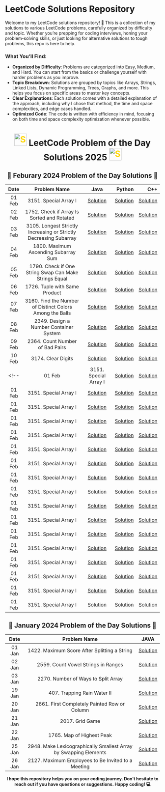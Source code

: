 # LeetCode Solutions Repository

Welcome to my LeetCode solutions repository! 🎉 This is a collection of my solutions to various LeetCode problems, carefully organized by difficulty and topic. Whether you’re prepping for coding interviews, honing your problem-solving skills, or just looking for alternative solutions to tough problems, this repo is here to help.

### What You’ll Find:
- **Organized by Difficulty**: Problems are categorized into Easy, Medium, and Hard. You can start from the basics or challenge yourself with harder problems as you improve.
- **Topic Breakdown**: Solutions are grouped by topics like Arrays, Strings, Linked Lists, Dynamic Programming, Trees, Graphs, and more. This helps you focus on specific areas to master key concepts.
- **Clear Explanations**: Each solution comes with a detailed explanation of the approach, including why I chose that method, the time and space complexities, and edge cases handled.
- **Optimized Code**: The code is written with efficiency in mind, focusing on both time and space complexity optimization whenever possible.


<div align="center">
<h1>  <img src="https://github.com/user-attachments/assets/35f6838c-52f5-4e48-8a98-c5203f8c57e3" style="width:40px; color: #FFD700" alt="Star GIF"> LeetCode Problem of the Day Solutions 2025  <img src="https://github.com/user-attachments/assets/35f6838c-52f5-4e48-8a98-c5203f8c57e3" style="width:40px; color: #FFD700" alt="Star GIF"></h1>


<div align="center">

## 📅 **Feburary 2024 Problem of the Day Solutions** 📅

| **Date** | **Problem Name**                                |                                                                          **Java**                                                       | **Python**                                                                              |    **C++**                                          |
|:-------:|:-----------------------------------------------:|:------------------------------------------------------------------------------------------------------------:|------------------------:|------------------------:|
| 01 Feb   | 3151. Special Array I                        |    [Solution](https://github.com/THE-S0HAM/www-leetcode-solutions-com/blob/main/Feb%202025/3151.%20Special%20Array%20I.md#code-java-)    |    [Solution](https://github.com/THE-S0HAM/www-leetcode-solutions-com/blob/main/Feb%202025/3151.%20Special%20Array%20I.md#code-python)    |    [Solution](https://github.com/THE-S0HAM/www-leetcode-solutions-com/blob/main/Feb%202025/3151.%20Special%20Array%20I.md#code-c)    |
| 02 Feb   | 1752. Check if Array Is Sorted and Rotated        |    [Solution](https://github.com/THE-S0HAM/www-leetcode-solutions-com/blob/main/Feb%202025/1752.%20Check%20if%20Array%20Is%20Sorted%20and%20Rotated.md#code-java-)    |    [Solution](https://github.com/THE-S0HAM/www-leetcode-solutions-com/blob/main/Feb%202025/1752.%20Check%20if%20Array%20Is%20Sorted%20and%20Rotated.md#code-python-)    |    [Solution](https://github.com/THE-S0HAM/www-leetcode-solutions-com/blob/main/Feb%202025/1752.%20Check%20if%20Array%20Is%20Sorted%20and%20Rotated.md#code-c-)    |
| 03 Feb   | 3105. Longest Strictly Increasing or Strictly Decreasing Subarray        |    [Solution](https://github.com/THE-S0HAM/www-leetcode-solutions-com/blob/main/Feb%202025/3105.%20Longest%20Strictly%20Increasing%20or%20Strictly%20Decreasing%20Subarray.md#code-java-)    |    [Solution](https://github.com/THE-S0HAM/www-leetcode-solutions-com/blob/main/Feb%202025/3105.%20Longest%20Strictly%20Increasing%20or%20Strictly%20Decreasing%20Subarray.md#code-python-)    |    [Solution](https://github.com/THE-S0HAM/www-leetcode-solutions-com/blob/main/Feb%202025/3105.%20Longest%20Strictly%20Increasing%20or%20Strictly%20Decreasing%20Subarray.md#code-c-)    |
| 04 Feb   | 1800. Maximum Ascending Subarray Sum                        |    [Solution](https://github.com/THE-S0HAM/www-leetcode-solutions-com/blob/main/Feb%202025/1800.%20Maximum%20Ascending%20Subarray%20Sum.md#code-java-)    |    [Solution](https://github.com/THE-S0HAM/www-leetcode-solutions-com/blob/main/Feb%202025/1800.%20Maximum%20Ascending%20Subarray%20Sum.md#code-python-)    |    [Solution](https://github.com/THE-S0HAM/www-leetcode-solutions-com/blob/main/Feb%202025/1800.%20Maximum%20Ascending%20Subarray%20Sum.md#code-c-)    |
| 05 Feb   | 1790. Check if One String Swap Can Make Strings Equal                        |    [Solution](https://github.com/THE-S0HAM/www-leetcode-solutions-com/blob/main/Feb%202025/1790.%20Check%20if%20One%20String%20Swap%20Can%20Make%20Strings%20Equal.md#code-java-)    |    [Solution](https://github.com/THE-S0HAM/www-leetcode-solutions-com/blob/main/Feb%202025/1790.%20Check%20if%20One%20String%20Swap%20Can%20Make%20Strings%20Equal.md#code-python-)    |    [Solution](https://github.com/THE-S0HAM/www-leetcode-solutions-com/blob/main/Feb%202025/1790.%20Check%20if%20One%20String%20Swap%20Can%20Make%20Strings%20Equal.md#code-c-)    |
| 06 Feb   | 1726. Tuple with Same Product                        |    [Solution](https://github.com/THE-S0HAM/www-leetcode-solutions-com/blob/main/Feb%202025/1726.%20Tuple%20with%20Same%20Product.md#code-java-)    |    [Solution](https://github.com/THE-S0HAM/www-leetcode-solutions-com/blob/main/Feb%202025/1726.%20Tuple%20with%20Same%20Product.md#code-python-)    |    [Solution](https://github.com/THE-S0HAM/www-leetcode-solutions-com/blob/main/Feb%202025/1726.%20Tuple%20with%20Same%20Product.md#code-c-)    |
| 07 Feb   | 3160. Find the Number of Distinct Colors Among the Balls                        |    [Solution](https://github.com/THE-S0HAM/www-leetcode-solutions-com/blob/main/Feb%202025/3160.%20Find%20the%20Number%20of%20Distinct%20Colors%20Among%20the%20Balls.md#code-java-)    |    [Solution](https://github.com/THE-S0HAM/www-leetcode-solutions-com/blob/main/Feb%202025/3160.%20Find%20the%20Number%20of%20Distinct%20Colors%20Among%20the%20Balls.md#code-python-)    |    [Solution](https://github.com/THE-S0HAM/www-leetcode-solutions-com/blob/main/Feb%202025/3160.%20Find%20the%20Number%20of%20Distinct%20Colors%20Among%20the%20Balls.md#code-c-)    |
| 08 Feb   | 2349. Design a Number Container System                        |    [Solution](https://github.com/THE-S0HAM/www-leetcode-solutions-com/blob/main/Feb%202025/2349.%20Design%20a%20Number%20Container%20System.md#code-java-)    |    [Solution](https://github.com/THE-S0HAM/www-leetcode-solutions-com/blob/main/Feb%202025/2349.%20Design%20a%20Number%20Container%20System.md#code-python-)    |    [Solution](https://github.com/THE-S0HAM/www-leetcode-solutions-com/blob/main/Feb%202025/2349.%20Design%20a%20Number%20Container%20System.md#code-c-)    |
| 09 Feb   | 2364. Count Number of Bad Pairs                        |    [Solution](https://github.com/THE-S0HAM/www-leetcode-solutions-com/blob/main/Feb%202025/2364.%20Count%20Number%20of%20Bad%20Pairs.md#code-java-)    |    [Solution](https://github.com/THE-S0HAM/www-leetcode-solutions-com/blob/main/Feb%202025/2364.%20Count%20Number%20of%20Bad%20Pairs.md#code-python-)    |    [Solution](https://github.com/THE-S0HAM/www-leetcode-solutions-com/blob/main/Feb%202025/2364.%20Count%20Number%20of%20Bad%20Pairs.md#code-c-)    |
| 10 Feb   | 3174. Clear Digits                        |    [Solution](https://github.com/THE-S0HAM/www-leetcode-solutions-com/blob/main/Feb%202025/3174.%20Clear%20Digits.md#code-java-)    |    [Solution](https://github.com/THE-S0HAM/www-leetcode-solutions-com/blob/main/Feb%202025/3174.%20Clear%20Digits.md#code-python-)    |    [Solution](https://github.com/THE-S0HAM/www-leetcode-solutions-com/blob/main/Feb%202025/3174.%20Clear%20Digits.md#code-c-)    |
<!-- | 01 Feb   | 3151. Special Array I                        |    [Solution]()    |    [Solution]()    |    [Solution]()    |
| 01 Feb   | 3151. Special Array I                        |    [Solution]()    |    [Solution]()    |    [Solution]()    |
| 01 Feb   | 3151. Special Array I                        |    [Solution]()    |    [Solution]()    |    [Solution]()    |
| 01 Feb   | 3151. Special Array I                        |    [Solution]()    |    [Solution]()    |    [Solution]()    |
| 01 Feb   | 3151. Special Array I                        |    [Solution]()    |    [Solution]()    |    [Solution]()    |
| 01 Feb   | 3151. Special Array I                        |    [Solution]()    |    [Solution]()    |    [Solution]()    |
| 01 Feb   | 3151. Special Array I                        |    [Solution]()    |    [Solution]()    |    [Solution]()    |
| 01 Feb   | 3151. Special Array I                        |    [Solution]()    |    [Solution]()    |    [Solution]()    |
| 01 Feb   | 3151. Special Array I                        |    [Solution]()    |    [Solution]()    |    [Solution]()    |
| 01 Feb   | 3151. Special Array I                        |    [Solution]()    |    [Solution]()    |    [Solution]()    |
| 01 Feb   | 3151. Special Array I                        |    [Solution]()    |    [Solution]()    |    [Solution]()    |
| 01 Feb   | 3151. Special Array I                        |    [Solution]()    |    [Solution]()    |    [Solution]()    |
| 01 Feb   | 3151. Special Array I                        |    [Solution]()    |    [Solution]()    |    [Solution]()    |
| 01 Feb   | 3151. Special Array I                        |    [Solution]()    |    [Solution]()    |    [Solution]()    |
| 01 Feb   | 3151. Special Array I                        |    [Solution]()    |    [Solution]()    |    [Solution]()    |
| 01 Feb   | 3151. Special Array I                        |    [Solution]()    |    [Solution]()    |    [Solution]()    |
| 01 Feb   | 3151. Special Array I                        |    [Solution]()    |    [Solution]()    |    [Solution]()    |-->



## 📅 **January 2024 Problem of the Day Solutions** 📅

| **Date** | **Problem Name**                                |                                                                          **JAVA**                                                                          |
|:-------:|:-----------------------------------------------:|:----------------------------------------------------------------------------------------------------------------------------------------------------------:|
| 01 Jan   | 1422. Maximum Score After Splitting a String                        |    [Solution](https://github.com/THE-S0HAM/www-leetcode-solutions-com/blob/main/Jan%202025/1422.%20Maximum%20Score%20After%20Splitting%20a%20String.md)    |
| 02 Jan   | 2559. Count Vowel Strings in Ranges                        |    [Solution](https://github.com/THE-S0HAM/www-leetcode-solutions-com/blob/main/Jan%202025/2559.%20Count%20Vowel%20Strings%20in%20Ranges.md)    |
| 03 Jan   | 2270. Number of Ways to Split Array                        |    [Solution](https://github.com/THE-S0HAM/www-leetcode-solutions-com/blob/main/Jan%202025/2270.%20Number%20of%20Ways%20to%20Split%20Array.md)    |
| 19 Jan   | 407. Trapping Rain Water II                          |    [Solution](https://github.com/THE-S0HAM/www-leetcode-solutions-com/blob/main/Jan%202025/407.%20Trapping%20Rain%20Water%20II.md)      |
| 20 Jan    | 2661. First Completely Painted Row or Column                        |    [Solution](https://github.com/THE-S0HAM/www-leetcode-solutions-com/blob/main/Jan%202025/2661.%20First%20Completely%20Painted%20Row%20or%20Column.md)    |
| 21 Jan   | 2017. Grid Game                           |    [Solution](https://github.com/THE-S0HAM/www-leetcode-solutions-com/blob/main/Jan%202025/2017.%20Grid%20Game.md)        |
| 22 Jan   | 1765. Map of Highest Peak                           |    [Solution](https://github.com/THE-S0HAM/www-leetcode-solutions-com/blob/main/Jan%202025/1765.%20Map%20of%20Highest%20Peak.md)        |
| 25 Jan   | 2948. Make Lexicographically Smallest Array by Swapping Elements                           |    [Solution]( https://github.com/THE-S0HAM/www-leetcode-solutions-com/blob/main/Jan%202025/2948.%20Make%20Lexicographically%20Smallest%20Array%20by%20Swapping%20Elements.md)        |
| 26 Jan   | 2127. Maximum Employees to Be Invited to a Meeting                           |    [Solution](https://github.com/THE-S0HAM/www-leetcode-solutions-com/blob/main/Jan%202025/2127.%20Maximum%20Employees%20to%20Be%20Invited%20to%20a%20Meeting..md)        |

**I hope this repository helps you on your coding journey. Don’t hesitate to reach out if you have questions or suggestions. Happy coding! 💻**
